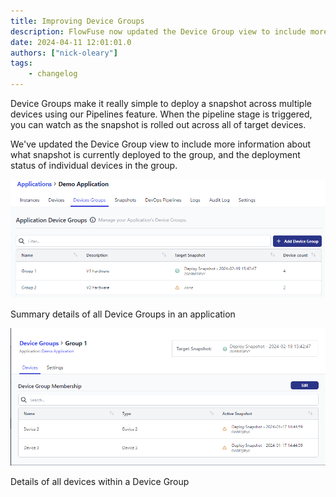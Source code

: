 ```yaml
---
title: Improving Device Groups
description: FlowFuse now updated the Device Group view to include more information about what snapshot is currently deployed to the group, and more.
date: 2024-04-11 12:01:01.0
authors: ["nick-oleary"]
tags:
    - changelog
---
```



Device Groups make it really simple to deploy a snapshot across multiple devices using our Pipelines feature.
When the pipeline stage is triggered, you can watch as the snapshot is rolled out across all of target devices.

We've updated the Device Group view to include more information about what snapshot is currently deployed to the group, and the deployment status of individual devices in the group.

![Summary details of all Device Groups in an application](./images/device-group-summary.png)
<figcaption>Summary details of all Device Groups in an application</figcaption>


![Details of all devices within a Device Group](./images/device-group-details.png)
<figcaption>Details of all devices within a Device Group</figcaption>
